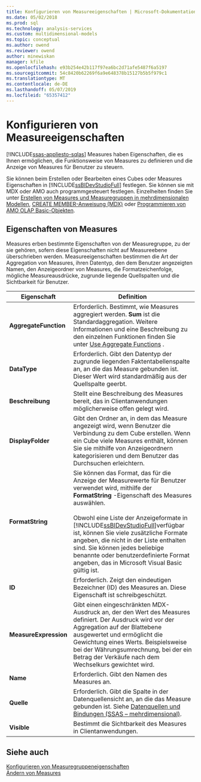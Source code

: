 ```yaml
---
title: Konfigurieren von Measureeigenschaften | Microsoft-Dokumentation
ms.date: 05/02/2018
ms.prod: sql
ms.technology: analysis-services
ms.custom: multidimensional-models
ms.topic: conceptual
ms.author: owend
ms.reviewer: owend
author: minewiskan
manager: kfile
ms.openlocfilehash: e93b254e42b117f97ea6bc2d71afe5487f6a5197
ms.sourcegitcommit: 54c8420b62269f6a9e648378b15127b5b5f979c1
ms.translationtype: MT
ms.contentlocale: de-DE
ms.lasthandoff: 05/07/2019
ms.locfileid: "65357412"
---
```

# <a name="configure-measure-properties"></a>Konfigurieren von Measureeigenschaften
[!INCLUDE[ssas-appliesto-sqlas](../../includes/ssas-appliesto-sqlas.md)]
  Measures haben Eigenschaften, die es Ihnen ermöglichen, die Funktionsweise von Measures zu definieren und die Anzeige von Measures für Benutzer zu steuern.  
  
 Sie können beim Erstellen oder Bearbeiten eines Cubes oder Measures Eigenschaften in [!INCLUDE[ssBIDevStudioFull](../../includes/ssbidevstudiofull-md.md)] festlegen. Sie können sie mit MDX oder AMO auch programmgesteuert festlegen. Einzelheiten finden Sie unter [Erstellen von Measures und Measuregruppen in mehrdimensionalen Modellen](../../analysis-services/multidimensional-models/create-measures-and-measure-groups-in-multidimensional-models.md), [CREATE MEMBER-Anweisung &#40;MDX&#41;](../../mdx/mdx-data-definition-create-member.md) oder [Programmieren von AMO OLAP Basic-Objekten](https://docs.microsoft.com/bi-reference/amo/programming-amo-olap-basic-objects).  
  
## <a name="measure-properties"></a>Eigenschaften von Measures  
 Measures erben bestimmte Eigenschaften von der Measuregruppe, zu der sie gehören, sofern diese Eigenschaften nicht auf Measureebene überschrieben werden. Measureeigenschaften bestimmen die Art der Aggregation von Measures, ihren Datentyp, den dem Benutzer angezeigten Namen, den Anzeigeordner von Measures, die Formatzeichenfolge, mögliche Measureausdrücke, zugrunde liegende Quellspalten und die Sichtbarkeit für Benutzer.  
  
|Eigenschaft|Definition|  
|--------------|----------------|  
|**AggregateFunction**|Erforderlich. Bestimmt, wie Measures aggregiert werden. **Sum** ist die Standardaggregation. Weitere Informationen und eine Beschreibung zu den einzelnen Funktionen finden Sie unter [Use Aggregate Functions](../../analysis-services/multidimensional-models/use-aggregate-functions.md) .|  
|**DataType**|Erforderlich. Gibt den Datentyp der zugrunde liegenden Faktentabellenspalte an, an die das Measure gebunden ist. Dieser Wert wird standardmäßig aus der Quellspalte geerbt.|  
|**Beschreibung**|Stellt eine Beschreibung des Measures bereit, das in Clientanwendungen möglicherweise offen gelegt wird.|  
|**DisplayFolder**|Gibt den Ordner an, in dem das Measure angezeigt wird, wenn Benutzer die Verbindung zu dem Cube erstellen. Wenn ein Cube viele Measures enthält, können Sie sie mithilfe von Anzeigeordnern kategorisieren und dem Benutzer das Durchsuchen erleichtern.|  
|**FormatString**|Sie können das Format, das für die Anzeige der Measurewerte für Benutzer verwendet wird, mithilfe der **FormatString** -Eigenschaft des Measures auswählen.<br /><br /> Obwohl eine Liste der Anzeigeformate in [!INCLUDE[ssBIDevStudioFull](../../includes/ssbidevstudiofull-md.md)]verfügbar ist, können Sie viele zusätzliche Formate angeben, die nicht in der Liste enthalten sind. Sie können jedes beliebige benannte oder benutzerdefinierte Format angeben, das in Microsoft Visual Basic gültig ist.|  
|**ID**|Erforderlich. Zeigt den eindeutigen Bezeichner (ID) des Measures an. Diese Eigenschaft ist schreibgeschützt.|  
|**MeasureExpression**|Gibt einen eingeschränkten MDX-Ausdruck an, der den Wert des Measures definiert. Der Ausdruck wird vor der Aggregation auf der Blattebene ausgewertet und ermöglicht die Gewichtung eines Werts. Beispielsweise bei der Währungsumrechnung, bei der ein Betrag der Verkäufe nach dem Wechselkurs gewichtet wird.|  
|**Name**|Erforderlich. Gibt den Namen des Measures an.|  
|**Quelle**|Erforderlich. Gibt die Spalte in der Datenquellensicht an, an die das Measure gebunden ist. Siehe [Datenquellen und Bindungen &#40;SSAS – mehrdimensional&#41;](../../analysis-services/multidimensional-models/data-sources-and-bindings-ssas-multidimensional.md).|  
|**Visible**|Bestimmt die Sichtbarkeit des Measures in Clientanwendungen.|  
  
## <a name="see-also"></a>Siehe auch  
 [Konfigurieren von Measuregruppeneigenschaften](../../analysis-services/multidimensional-models/configure-measure-group-properties.md)   
 [Ändern von Measures](../multidimensional-tutorial/lesson-3-1-modifying-measures.md)  
  
  

